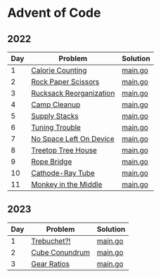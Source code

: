# Advent of Code

## 2022

| Day | Problem                                                        | Solution                        |
| --- | -------------------------------------------------------------- | ------------------------------- |
| 1   | [Calorie Counting](https://adventofcode.com/2022/day/1)        | [main.go](./2022/day01/main.go) |
| 2   | [Rock Paper Scissors](https://adventofcode.com/2022/day/2)     | [main.go](./2022/day02/main.go) |
| 3   | [Rucksack Reorganization](https://adventofcode.com/2022/day/3) | [main.go](./2022/day03/main.go) |
| 4   | [Camp Cleanup](https://adventofcode.com/2022/day/4)            | [main.go](./2022/day04/main.go) |
| 5   | [Supply Stacks](https://adventofcode.com/2022/day/5)           | [main.go](./2022/day05/main.go) |
| 6   | [Tuning Trouble](https://adventofcode.com/2022/day/6)          | [main.go](./2022/day06/main.go) |
| 7   | [No Space Left On Device](https://adventofcode.com/2022/day/7) | [main.go](./2022/day07/main.go) |
| 8   | [Treetop Tree House](https://adventofcode.com/2022/day/8)      | [main.go](./2022/day08/main.go) |
| 9   | [Rope Bridge](https://adventofcode.com/2022/day/9)             | [main.go](./2022/day09/main.go) |
| 10  | [Cathode-Ray Tube](https://adventofcode.com/2022/day/10)       | [main.go](./2022/day10/main.go) |
| 11  | [Monkey in the Middle](https://adventofcode.com/2022/day/11)   | [main.go](./2022/day11/main.go) |

## 2023

| Day | Problem                                               | Solution                        |
| --- | ----------------------------------------------------- | ------------------------------- |
| 1   | [Trebuchet?!](https://adventofcode.com/2023/day/1)    | [main.go](./2023/day01/main.go) |
| 2   | [Cube Conundrum](https://adventofcode.com/2023/day/2) | [main.go](./2023/day02/main.go) |
| 3   | [Gear Ratios](https://adventofcode.com/2023/day/3)    | [main.go](./2023/day03/main.go) |
